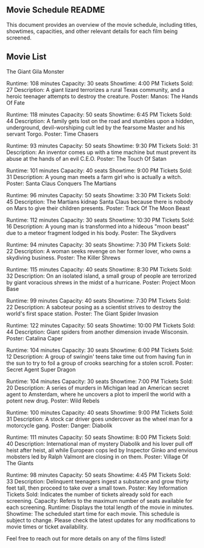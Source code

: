 ## Movie Schedule README
This document provides an overview of the movie schedule, including titles, showtimes, capacities, and other relevant details for each film being screened.

## Movie List
The Giant Gila Monster

Runtime: 108 minutes
Capacity: 30 seats
Showtime: 4:00 PM
Tickets Sold: 27
Description: A giant lizard terrorizes a rural Texas community, and a heroic teenager attempts to destroy the creature.
Poster:
Manos: The Hands Of Fate

Runtime: 118 minutes
Capacity: 50 seats
Showtime: 6:45 PM
Tickets Sold: 44
Description: A family gets lost on the road and stumbles upon a hidden, underground, devil-worshiping cult led by the fearsome Master and his servant Torgo.
Poster:
Time Chasers

Runtime: 93 minutes
Capacity: 50 seats
Showtime: 9:30 PM
Tickets Sold: 31
Description: An inventor comes up with a time machine but must prevent its abuse at the hands of an evil C.E.O.
Poster:
The Touch Of Satan

Runtime: 101 minutes
Capacity: 40 seats
Showtime: 9:00 PM
Tickets Sold: 31
Description: A young man meets a farm girl who is actually a witch.
Poster:
Santa Claus Conquers The Martians

Runtime: 96 minutes
Capacity: 50 seats
Showtime: 3:30 PM
Tickets Sold: 45
Description: The Martians kidnap Santa Claus because there is nobody on Mars to give their children presents.
Poster:
Track Of The Moon Beast

Runtime: 112 minutes
Capacity: 30 seats
Showtime: 10:30 PM
Tickets Sold: 16
Description: A young man is transformed into a hideous "moon beast" due to a meteor fragment lodged in his body.
Poster:
The Skydivers

Runtime: 94 minutes
Capacity: 30 seats
Showtime: 7:30 PM
Tickets Sold: 22
Description: A woman seeks revenge on her former lover, who owns a skydiving business.
Poster:
The Killer Shrews

Runtime: 115 minutes
Capacity: 40 seats
Showtime: 8:30 PM
Tickets Sold: 32
Description: On an isolated island, a small group of people are terrorized by giant voracious shrews in the midst of a hurricane.
Poster:
Project Moon Base

Runtime: 99 minutes
Capacity: 40 seats
Showtime: 7:30 PM
Tickets Sold: 22
Description: A saboteur posing as a scientist strives to destroy the world's first space station.
Poster:
The Giant Spider Invasion

Runtime: 122 minutes
Capacity: 50 seats
Showtime: 10:00 PM
Tickets Sold: 44
Description: Giant spiders from another dimension invade Wisconsin.
Poster:
Catalina Caper

Runtime: 104 minutes
Capacity: 30 seats
Showtime: 6:00 PM
Tickets Sold: 12
Description: A group of swingin' teens take time out from having fun in the sun to try to foil a group of crooks searching for a stolen scroll.
Poster:
Secret Agent Super Dragon

Runtime: 104 minutes
Capacity: 30 seats
Showtime: 7:00 PM
Tickets Sold: 20
Description: A series of murders in Michigan lead an American secret agent to Amsterdam, where he uncovers a plot to imperil the world with a potent new drug.
Poster:
Wild Rebels

Runtime: 100 minutes
Capacity: 40 seats
Showtime: 9:00 PM
Tickets Sold: 31
Description: A stock car driver goes undercover as the wheel man for a motorcycle gang.
Poster:
Danger: Diabolik

Runtime: 111 minutes
Capacity: 50 seats
Showtime: 8:00 PM
Tickets Sold: 40
Description: International man of mystery Diabolik and his lover pull off heist after heist, all while European cops led by Inspector Ginko and envious mobsters led by Ralph Valmont are closing in on them.
Poster:
Village Of The Giants

Runtime: 98 minutes
Capacity: 50 seats
Showtime: 4:45 PM
Tickets Sold: 33
Description: Delinquent teenagers ingest a substance and grow thirty feet tall, then proceed to take over a small town.
Poster:
Key Information
Tickets Sold: Indicates the number of tickets already sold for each screening.
Capacity: Refers to the maximum number of seats available for each screening.
Runtime: Displays the total length of the movie in minutes.
Showtime: The scheduled start time for each movie.
This schedule is subject to change. Please check the latest updates for any modifications to movie times or ticket availability.

Feel free to reach out for more details on any of the films listed!



